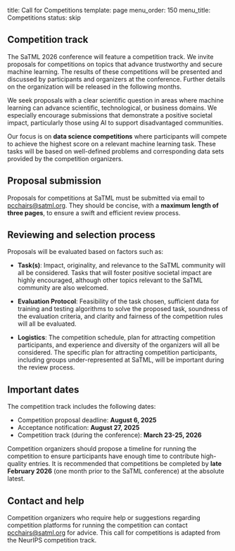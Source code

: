 title: Call for Competitions
template: page
menu_order: 150
menu_title: Competitions
status: skip

## Competition track

The SaTML 2026 conference will feature a competition track. We invite proposals for competitions on topics that advance trustworthy and secure machine learning. The results of these competitions will be presented and discussed by participants and organizers at the conference. Further details on the organization will be released in the following months.

We seek proposals with a clear scientific question in areas where machine learning can advance scientific, technological, or business domains. We especially encourage submissions that demonstrate a positive societal impact, particularly those using AI to support disadvantaged communities.

Our focus is on **data science competitions** where participants will compete to achieve the highest score on a relevant machine learning task. These tasks will be based on well-defined problems and corresponding data sets provided by the competition organizers.

## Proposal submission

Proposals for competitions at SaTML must be submitted via email to [pcchairs@satml.org](mailto:pcchairs@satml.org). They should be concise, with a **maximum length of three pages**, to ensure a swift and efficient review process.

## Reviewing and selection process

Proposals will be evaluated based on factors such as:

* **Task(s)**: Impact, originality, and relevance to the SaTML community will all be considered. Tasks that will foster positive societal impact are highly encouraged, although other topics relevant to the SaTML community are also welcomed.

* **Evaluation Protocol**: Feasibility of the task chosen, sufficient data for training and testing algorithms to solve the proposed task, soundness of the evaluation criteria, and clarity and fairness of the competition rules will all be evaluated.

* **Logistics**: The competition schedule, plan for attracting competition participants, and experience and diversity of the organizers will all be considered. The specific plan for attracting competition participants, including groups under-represented at SaTML, will be important during the review process.

## Important dates

The competition track includes the following dates:

* Competition proposal deadline: **August 6, 2025**
* Acceptance notification: **August 27, 2025**
* Competition track (during the conference): **March 23-25, 2026**

Competition organizers should propose a timeline for running the competition to ensure participants have enough time to contribute high-quality entries. It is recommended that competitions be completed by **late February 2026** (one month prior to the SaTML conference) at the absolute latest.

## Contact and help

Competition organizers who require help or suggestions regarding competition platforms for running the competition can contact [pcchairs@satml.org](mailto:pcchairs@satml.org) for advice. This call for competitions is adapted from the NeurIPS competition track.